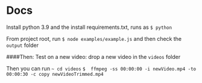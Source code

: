 # Docs

Install python 3.9 and the install requirements.txt, runs as `$ python`

From project root, run `$ node examples/example.js` and then check the `output` folder

####Then:
Test on a new video: drop a new video in the `videos` folder

Then you can run 
`~ cd videos`
`$  ffmpeg -ss 00:00:00 -i newVideo.mp4 -to 00:00:30 -c copy newVideoTrimmed.mp4
`
